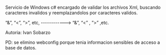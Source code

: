 Servicio de Windows c# encargado de validar los archivos Xml, buscando caracteres invalidos y reemplazandolos por caracteres validos.

“&”, “<”, “>”, etc, ------------> “&amp;”, “&lt;” , ”&gt;” ,etc.

Autoria: Ivan Sobarzo

PD: se elimino webconfig porque tenia informacion sensibles de acceso a base de datos.
